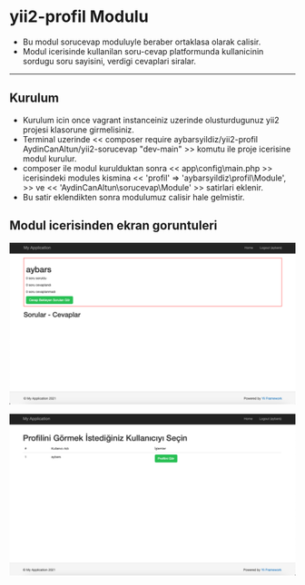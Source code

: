 # yii2-profil Modulu

- Bu modul sorucevap moduluyle beraber ortaklasa olarak calisir.
- Modul icerisinde kullanilan soru-cevap platformunda kullanicinin sordugu soru sayisini, verdigi cevaplari siralar.
<hr>

## Kurulum

- Kurulum icin once vagrant instanceiniz uzerinde olusturdugunuz yii2 projesi klasorune girmelisiniz.
- Terminal uzerinde << composer require aybarsyildiz/yii2-profil AydinCanAltun/yii2-sorucevap "dev-main"  >> komutu ile proje icerisine modul kurulur.
- composer ile modul kurulduktan sonra << app\config\main.php >> icerisindeki modules kismina << 'profil' => 'aybarsyildiz\profil\Module', >> ve << 'AydinCanAltun\sorucevap\Module' >> satirlari eklenir.
- Bu satir eklendikten sonra modulumuz calisir hale gelmistir.

## Modul icerisinden ekran goruntuleri

![Ana Ekran Ekran Goruntuleri](/screenshots/1.png?raw=true)

![Profil Görüntüleme](/screenshots/2.png?raw=true)

